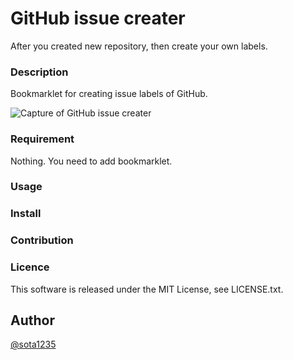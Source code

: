 GitHub issue creater
====

After you created new repository, then create your own labels.

### Description

Bookmarklet for creating issue labels of GitHub.

![Capture of GitHub issue creater]()

### Requirement

Nothing. You need to add bookmarklet.

### Usage

### Install

### Contribution

### Licence

This software is released under the MIT License, see LICENSE.txt.

## Author

[@sota1235](https://github.com/sota1235)
